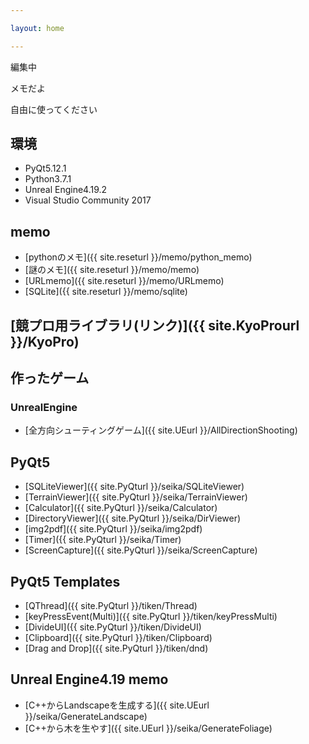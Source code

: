 ```yaml
---

layout: home

---
```


編集中

メモだよ

自由に使ってください

## 環境

* PyQt5.12.1
* Python3.7.1
* Unreal Engine4.19.2
* Visual Studio Community 2017

## memo
* [pythonのメモ]({{ site.reseturl }}/memo/python_memo)
* [謎のメモ]({{ site.reseturl }}/memo/memo)
* [URLmemo]({{ site.reseturl }}/memo/URLmemo)
* [SQLite]({{ site.reseturl }}/memo/sqlite)

## [競プロ用ライブラリ(リンク)]({{ site.KyoProurl }}/KyoPro)

## 作ったゲーム

### UnrealEngine
* [全方向シューティングゲーム]({{ site.UEurl }}/AllDirectionShooting)

## PyQt5

* [SQLiteViewer]({{ site.PyQturl }}/seika/SQLiteViewer)
* [TerrainViewer]({{ site.PyQturl }}/seika/TerrainViewer)
* [Calculator]({{ site.PyQturl }}/seika/Calculator)
* [DirectoryViewer]({{ site.PyQturl }}/seika/DirViewer)
* [img2pdf]({{ site.PyQturl }}/seika/img2pdf)
* [Timer]({{ site.PyQturl }}/seika/Timer)
* [ScreenCapture]({{ site.PyQturl }}/seika/ScreenCapture)

## PyQt5 Templates

* [QThread]({{ site.PyQturl }}/tiken/Thread)
* [keyPressEvent(Multi)]({{ site.PyQturl }}/tiken/keyPressMulti)
* [DivideUI]({{ site.PyQturl }}/tiken/DivideUI)
* [Clipboard]({{ site.PyQturl }}/tiken/Clipboard)
* [Drag and Drop]({{ site.PyQturl }}/tiken/dnd)


## Unreal Engine4.19 memo

* [C++からLandscapeを生成する]({{ site.UEurl }}/seika/GenerateLandscape)
* [C++から木を生やす]({{ site.UEurl }}/seika/GenerateFoliage)
